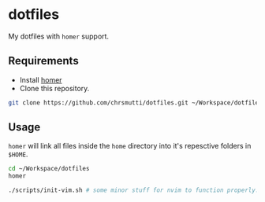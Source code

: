 # dotfiles

My dotfiles with `homer` support.

## Requirements

- Install [homer](https://github.com/chrsmutti/homer#installation)
- Clone this repository.

```bash
git clone https://github.com/chrsmutti/dotfiles.git ~/Workspace/dotfiles
```

## Usage

`homer` will link all files inside the `home` directory into it's repesctive
folders in `$HOME`.

```sh
cd ~/Workspace/dotfiles
homer

./scripts/init-vim.sh # some minor stuff for nvim to function properly.
```
